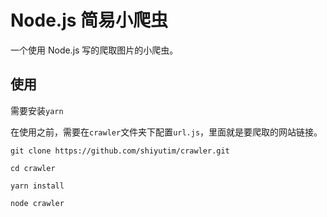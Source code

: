 # Node.js 简易小爬虫

一个使用 Node.js 写的爬取图片的小爬虫。

## 使用

需要安装`yarn`

在使用之前，需要在`crawler`文件夹下配置`url.js`，里面就是要爬取的网站链接。

```
git clone https://github.com/shiyutim/crawler.git

cd crawler

yarn install

node crawler
```
